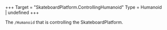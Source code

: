 +++
Target = "SkateboardPlatform.ControllingHumanoid"
Type = Humanoid | undefined
+++

The `/Humanoid` that is controlling the SkateboardPlatform.